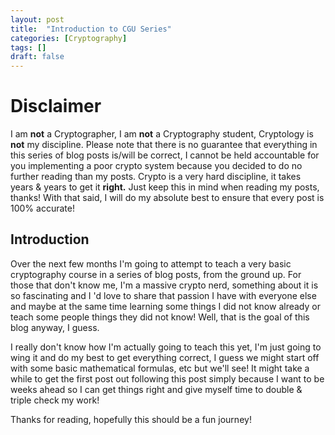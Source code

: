 ```yaml
---
layout: post
title:  "Introduction to CGU Series"
categories: [Cryptography]
tags: []
draft: false
---
```


# Disclaimer

I am **not** a Cryptographer, I am **not** a Cryptography student, Cryptology is **not** my discipline. Please note that there is no guarantee that everything in this series of blog posts is/will be correct, I cannot be held accountable for you implementing a poor crypto system because you decided to do no further reading than my posts. Crypto is a very hard discipline, it takes years & years to get it **right.** Just keep this in mind when reading my posts, thanks! With that said, I will do my absolute best to ensure that every post is 100% accurate!

## Introduction

Over the next few months I'm going to attempt to teach a very basic cryptography course in a series of blog posts, from the ground up. For those that don't know me, I'm a massive crypto nerd, something about it is so fascinating and I 'd love to share that passion I have with everyone else and maybe at the same time learning some things I did not know already or teach some people things they did not know! Well, that is the goal of this blog anyway, I guess. 

I really don't know how I'm actually going to teach this yet, I'm just going to wing it and do my best to get everything correct, I guess we might start off with some basic mathematical formulas, etc but we'll see! It might take a while to get the first post out following this post simply because I want to be weeks ahead so I can get things right and give myself time to double & triple check my work! 

Thanks for reading, hopefully this should be a fun journey!